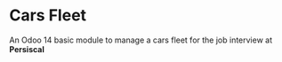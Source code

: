 # Cars Fleet

An Odoo 14 basic module to manage a cars fleet for the job interview at **Persiscal**

